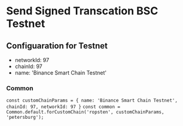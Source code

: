 # Send Signed Transcation BSC Testnet

## Configuaration for Testnet
- networkId: 97
- chainId: 97
- name: 'Binance Smart Chain Testnet'


### Common
`const customChainParams = { name: 'Binance Smart Chain Testnet', chainId: 97, networkId: 97 }`
`const common = Common.default.forCustomChain('ropsten', customChainParams, 'petersburg');`
